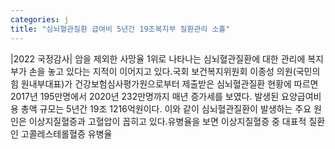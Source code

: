```yaml
---
categories: j
title: "심뇌혈관질환 급여비 5년간 19조복지부 질환관리 소홀"
---
```

|2022 국정감사| 암을 제외한 사망율 1위로 나타나는 심뇌혈관질환에 대한 관리에 복지부가 손을 놓고 있다는 지적이 이어지고 있다.​국회 보건복지위원회 이종성 의원(국민의힘 원내부대표)가 건강보험심사평가원으로부터 제출받은 심뇌혈관질환 현황에 따르면 2017년 195만명에서 2020년 232만명까지 매년 증가세를 보였다. 발생된 요양급여비용 총액 규모는 5년간 19조 1216억원이다. 이와 같이 심뇌혈관질환이 발생하는 주요 원인은 이상지질혈증과 고혈압이 꼽히고 있다.유병율을 보면 이상지질혈증 중 대표적 질환인 고콜레스테롤혈증 유병율